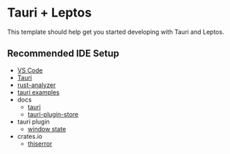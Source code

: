 # Tauri + Leptos

This template should help get you started developing with Tauri and Leptos.

## Recommended IDE Setup

+ [VS Code](https://code.visualstudio.com/) 
+ [Tauri](https://marketplace.visualstudio.com/items?itemName=tauri-apps.tauri-vscode) 
+ [rust-analyzer](https://marketplace.visualstudio.com/items?itemName=rust-lang.rust-analyzer)
+ [tauri examples](https://github.com/tauri-apps/tauri/tree/dev/examples)
+ docs
  + [tauri](https://docs.rs/tauri/latest/tauri/)
  + [tauri-plugin-store](https://docs.rs/tauri-plugin-store/latest/tauri_plugin_store/)
+ tauri plugin
  + [window state](https://v2.tauri.app/ja/plugin/window-state/)
+ crates.io
  + [thiserror](https://crates.io/crates/thiserror)